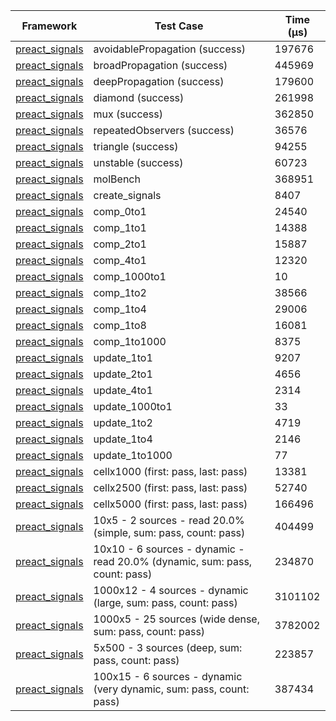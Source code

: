 | Framework | Test Case | Time (μs) |
| --- | --- | --- |
| [preact_signals](https://pub.dev/packages/preact_signals) | avoidablePropagation (success) | 197676 |
| [preact_signals](https://pub.dev/packages/preact_signals) | broadPropagation (success) | 445969 |
| [preact_signals](https://pub.dev/packages/preact_signals) | deepPropagation (success) | 179600 |
| [preact_signals](https://pub.dev/packages/preact_signals) | diamond (success) | 261998 |
| [preact_signals](https://pub.dev/packages/preact_signals) | mux (success) | 362850 |
| [preact_signals](https://pub.dev/packages/preact_signals) | repeatedObservers (success) | 36576 |
| [preact_signals](https://pub.dev/packages/preact_signals) | triangle (success) | 94255 |
| [preact_signals](https://pub.dev/packages/preact_signals) | unstable (success) | 60723 |
| [preact_signals](https://pub.dev/packages/preact_signals) | molBench | 368951 |
| [preact_signals](https://pub.dev/packages/preact_signals) | create_signals | 8407 |
| [preact_signals](https://pub.dev/packages/preact_signals) | comp_0to1 | 24540 |
| [preact_signals](https://pub.dev/packages/preact_signals) | comp_1to1 | 14388 |
| [preact_signals](https://pub.dev/packages/preact_signals) | comp_2to1 | 15887 |
| [preact_signals](https://pub.dev/packages/preact_signals) | comp_4to1 | 12320 |
| [preact_signals](https://pub.dev/packages/preact_signals) | comp_1000to1 | 10 |
| [preact_signals](https://pub.dev/packages/preact_signals) | comp_1to2 | 38566 |
| [preact_signals](https://pub.dev/packages/preact_signals) | comp_1to4 | 29006 |
| [preact_signals](https://pub.dev/packages/preact_signals) | comp_1to8 | 16081 |
| [preact_signals](https://pub.dev/packages/preact_signals) | comp_1to1000 | 8375 |
| [preact_signals](https://pub.dev/packages/preact_signals) | update_1to1 | 9207 |
| [preact_signals](https://pub.dev/packages/preact_signals) | update_2to1 | 4656 |
| [preact_signals](https://pub.dev/packages/preact_signals) | update_4to1 | 2314 |
| [preact_signals](https://pub.dev/packages/preact_signals) | update_1000to1 | 33 |
| [preact_signals](https://pub.dev/packages/preact_signals) | update_1to2 | 4719 |
| [preact_signals](https://pub.dev/packages/preact_signals) | update_1to4 | 2146 |
| [preact_signals](https://pub.dev/packages/preact_signals) | update_1to1000 | 77 |
| [preact_signals](https://pub.dev/packages/preact_signals) | cellx1000 (first: pass, last: pass) | 13381 |
| [preact_signals](https://pub.dev/packages/preact_signals) | cellx2500 (first: pass, last: pass) | 52740 |
| [preact_signals](https://pub.dev/packages/preact_signals) | cellx5000 (first: pass, last: pass) | 166496 |
| [preact_signals](https://pub.dev/packages/preact_signals) | 10x5 - 2 sources - read 20.0% (simple, sum: pass, count: pass) | 404499 |
| [preact_signals](https://pub.dev/packages/preact_signals) | 10x10 - 6 sources - dynamic - read 20.0% (dynamic, sum: pass, count: pass) | 234870 |
| [preact_signals](https://pub.dev/packages/preact_signals) | 1000x12 - 4 sources - dynamic (large, sum: pass, count: pass) | 3101102 |
| [preact_signals](https://pub.dev/packages/preact_signals) | 1000x5 - 25 sources (wide dense, sum: pass, count: pass) | 3782002 |
| [preact_signals](https://pub.dev/packages/preact_signals) | 5x500 - 3 sources (deep, sum: pass, count: pass) | 223857 |
| [preact_signals](https://pub.dev/packages/preact_signals) | 100x15 - 6 sources - dynamic (very dynamic, sum: pass, count: pass) | 387434 |
